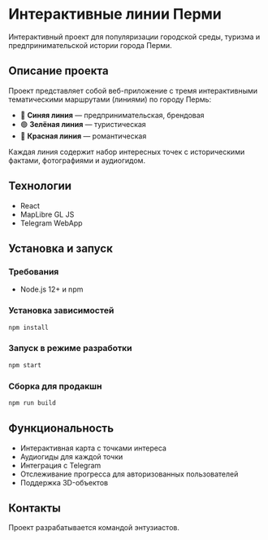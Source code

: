 # Интерактивные линии Перми

Интерактивный проект для популяризации городской среды, туризма и предпринимательской истории города Перми.

## Описание проекта

Проект представляет собой веб-приложение с тремя интерактивными тематическими маршрутами (линиями) по городу Пермь:

- 🔵 **Синяя линия** — предпринимательская, брендовая
- 🟢 **Зелёная линия** — туристическая
- 🔴 **Красная линия** — романтическая

Каждая линия содержит набор интересных точек с историческими фактами, фотографиями и аудиогидом.

## Технологии

- React
- MapLibre GL JS
- Telegram WebApp

## Установка и запуск

### Требования

- Node.js 12+ и npm

### Установка зависимостей

```bash
npm install
```

### Запуск в режиме разработки

```bash
npm start
```

### Сборка для продакшн

```bash
npm run build
```

## Функциональность

- Интерактивная карта с точками интереса
- Аудиогиды для каждой точки
- Интеграция с Telegram
- Отслеживание прогресса для авторизованных пользователей
- Поддержка 3D-объектов

## Контакты

Проект разрабатывается командой энтузиастов.
